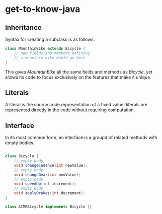 # get-to-know-java

## Inheritance

Syntax for creating a subclass is as follows:

```java
class MountainBike extends Bicycle {
    // new fields and methods defining
    // a mountain bike would go here
}
```

This gives _MountainBike_ all the same fields and methods as _Bicycle_, yet allows its code to focus exclusively on the features that make it unique.

## Literals

A literal is the source code representation of a fixed value; literals are represented directly in the code without requiring computation.

## Interface

In its most common form, an interface is a groupd of related methods with empty bodies.

```java

class Bicycle {
    // empty body
    void changeCadence(int newValue);
    // empty body
    void changeGear(int newValue);
    // empty body
    void speedUp(int increment);
    // empty body
    void applyBrakes(int decrement);
}

class ACMEBicycle implements Bicycle {}
```

